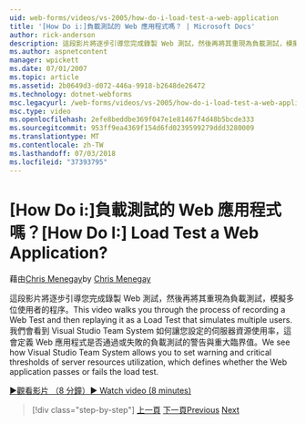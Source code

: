 ```yaml
---
uid: web-forms/videos/vs-2005/how-do-i-load-test-a-web-application
title: '[How Do i:]負載測試的 Web 應用程式嗎？ | Microsoft Docs'
author: rick-anderson
description: 這段影片將逐步引導您完成錄製 Web 測試，然後再將其重現為負載測試，模擬多位使用者的程序。 我們看到如何在 Visual Studio...
ms.author: aspnetcontent
manager: wpickett
ms.date: 07/01/2007
ms.topic: article
ms.assetid: 2b0649d3-d072-446a-9918-b2648de26472
ms.technology: dotnet-webforms
msc.legacyurl: /web-forms/videos/vs-2005/how-do-i-load-test-a-web-application
msc.type: video
ms.openlocfilehash: 2efe8beddbe369f047e1e81467f4d48b5bcde333
ms.sourcegitcommit: 953ff9ea4369f154d6fd0239599279ddd3280009
ms.translationtype: MT
ms.contentlocale: zh-TW
ms.lasthandoff: 07/03/2018
ms.locfileid: "37393795"
---
```

<a name="how-do-i-load-test-a-web-application"></a><span data-ttu-id="c1dda-105">[How Do i:]負載測試的 Web 應用程式嗎？</span><span class="sxs-lookup"><span data-stu-id="c1dda-105">[How Do I:] Load Test a Web Application?</span></span>
====================
<span data-ttu-id="c1dda-106">藉由[Chris Menegay](https://twitter.com/CMenegay)</span><span class="sxs-lookup"><span data-stu-id="c1dda-106">by [Chris Menegay](https://twitter.com/CMenegay)</span></span>

<span data-ttu-id="c1dda-107">這段影片將逐步引導您完成錄製 Web 測試，然後再將其重現為負載測試，模擬多位使用者的程序。</span><span class="sxs-lookup"><span data-stu-id="c1dda-107">This video walks you through the process of recording a Web Test and then replaying it as a Load Test that simulates multiple users.</span></span> <span data-ttu-id="c1dda-108">我們會看到 Visual Studio Team System 如何讓您設定的伺服器資源使用率，這會定義 Web 應用程式是否通過或失敗的負載測試的警告與重大臨界值。</span><span class="sxs-lookup"><span data-stu-id="c1dda-108">We see how Visual Studio Team System allows you to set warning and critical thresholds of server resources utilization, which defines whether the Web application passes or fails the load test.</span></span>

[<span data-ttu-id="c1dda-109">&#9654;觀看影片 （8 分鐘）</span><span class="sxs-lookup"><span data-stu-id="c1dda-109">&#9654; Watch video (8 minutes)</span></span>](https://channel9.msdn.com/Blogs/ASP-NET-Site-Videos/how-do-i-load-test-a-web-application)

> [!div class="step-by-step"]
> <span data-ttu-id="c1dda-110">[上一頁](how-do-i-practice-test-driven-development.md)
> [下一頁](how-do-i-tune-web-application-performance-with-profiling.md)</span><span class="sxs-lookup"><span data-stu-id="c1dda-110">[Previous](how-do-i-practice-test-driven-development.md)
[Next](how-do-i-tune-web-application-performance-with-profiling.md)</span></span>
